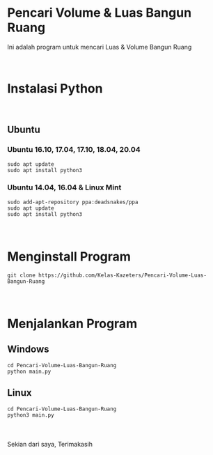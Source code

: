 # Pencari Volume & Luas Bangun Ruang
Ini adalah program untuk mencari Luas & Volume Bangun Ruang

<br>
<h1>Instalasi Python</h1>
<br>
<h2>Ubuntu</h2>
<h3>Ubuntu 16.10, 17.04, 17.10, 18.04, 20.04</h3>
<code>sudo apt update</code>
<br>
<code>sudo apt install python3</code>
<br>
<h3>Ubuntu 14.04, 16.04 & Linux Mint</h3>
<code>sudo add-apt-repository ppa:deadsnakes/ppa</code>
<br>
<code>sudo apt update</code>
<br>
<code>sudo apt install python3</code>
<br>
<br>
<br>
<h1>Menginstall Program</h1>
<code>git clone https://github.com/Kelas-Kazeters/Pencari-Volume-Luas-Bangun-Ruang</code>
<br>
<br>
<br>
<h1>Menjalankan Program</h1>
<h2>Windows</h2>
<code>cd Pencari-Volume-Luas-Bangun-Ruang</code>
<br>
<code>python main.py</code>
<br>
<h2>Linux</h2>
<code>cd Pencari-Volume-Luas-Bangun-Ruang</code>
<br>
<code>python3 main.py</code>
<br>
<br>
<br>
<br>
Sekian dari saya, Terimakasih
